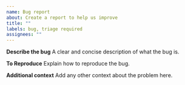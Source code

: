 ```yaml
---
name: Bug report
about: Create a report to help us improve
title: ""
labels: bug, triage required
assignees: ""
---
```


**Describe the bug**
A clear and concise description of what the bug is.

**To Reproduce**
Explain how to reproduce the bug.

**Additional context**
Add any other context about the problem here.
